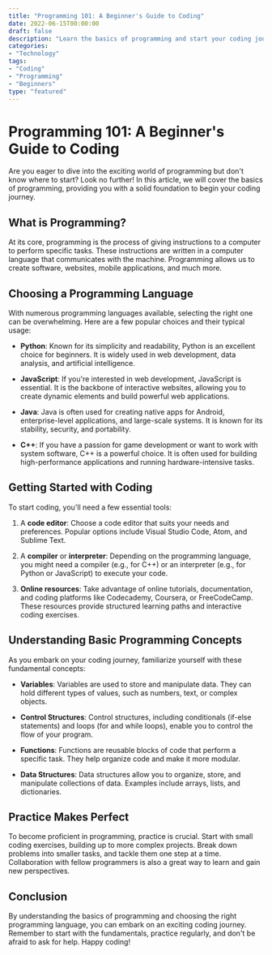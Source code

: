 ```yaml
---
title: "Programming 101: A Beginner's Guide to Coding"
date: 2022-06-15T00:00:00
draft: false
description: "Learn the basics of programming and start your coding journey with this comprehensive guide."
categories:
- "Technology"
tags:
- "Coding"
- "Programming"
- "Beginners"
type: "featured"
---
```


Programming 101: A Beginner's Guide to Coding
============================================

Are you eager to dive into the exciting world of programming but don't know where to start? Look no further! In this article, we will cover the basics of programming, providing you with a solid foundation to begin your coding journey.

## What is Programming?

At its core, programming is the process of giving instructions to a computer to perform specific tasks. These instructions are written in a computer language that communicates with the machine. Programming allows us to create software, websites, mobile applications, and much more.

## Choosing a Programming Language

With numerous programming languages available, selecting the right one can be overwhelming. Here are a few popular choices and their typical usage:

- **Python**: Known for its simplicity and readability, Python is an excellent choice for beginners. It is widely used in web development, data analysis, and artificial intelligence.

- **JavaScript**: If you're interested in web development, JavaScript is essential. It is the backbone of interactive websites, allowing you to create dynamic elements and build powerful web applications.

- **Java**: Java is often used for creating native apps for Android, enterprise-level applications, and large-scale systems. It is known for its stability, security, and portability.

- **C++**: If you have a passion for game development or want to work with system software, C++ is a powerful choice. It is often used for building high-performance applications and running hardware-intensive tasks.

## Getting Started with Coding

To start coding, you'll need a few essential tools:

1. A **code editor**: Choose a code editor that suits your needs and preferences. Popular options include Visual Studio Code, Atom, and Sublime Text.

2. A **compiler** or **interpreter**: Depending on the programming language, you might need a compiler (e.g., for C++) or an interpreter (e.g., for Python or JavaScript) to execute your code.

3. **Online resources**: Take advantage of online tutorials, documentation, and coding platforms like Codecademy, Coursera, or FreeCodeCamp. These resources provide structured learning paths and interactive coding exercises.

## Understanding Basic Programming Concepts

As you embark on your coding journey, familiarize yourself with these fundamental concepts:

- **Variables**: Variables are used to store and manipulate data. They can hold different types of values, such as numbers, text, or complex objects.

- **Control Structures**: Control structures, including conditionals (if-else statements) and loops (for and while loops), enable you to control the flow of your program.

- **Functions**: Functions are reusable blocks of code that perform a specific task. They help organize code and make it more modular.

- **Data Structures**: Data structures allow you to organize, store, and manipulate collections of data. Examples include arrays, lists, and dictionaries.

## Practice Makes Perfect

To become proficient in programming, practice is crucial. Start with small coding exercises, building up to more complex projects. Break down problems into smaller tasks, and tackle them one step at a time. Collaboration with fellow programmers is also a great way to learn and gain new perspectives.

## Conclusion

By understanding the basics of programming and choosing the right programming language, you can embark on an exciting coding journey. Remember to start with the fundamentals, practice regularly, and don't be afraid to ask for help. Happy coding!
